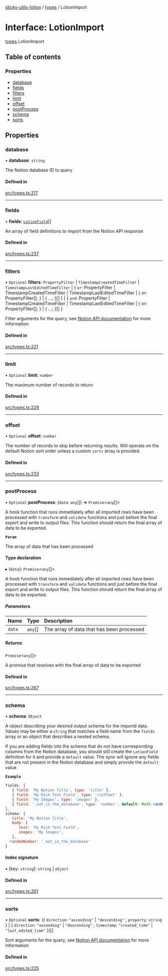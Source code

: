 [sticky-utils-lotion](../README.md) / [types](../modules/types.md) / LotionImport

# Interface: LotionImport

[types](../modules/types.md).LotionImport

## Table of contents

### Properties

- [database](types.LotionImport.md#database)
- [fields](types.LotionImport.md#fields)
- [filters](types.LotionImport.md#filters)
- [limit](types.LotionImport.md#limit)
- [offset](types.LotionImport.md#offset)
- [postProcess](types.LotionImport.md#postprocess)
- [schema](types.LotionImport.md#schema)
- [sorts](types.LotionImport.md#sorts)

## Properties

### database

• **database**: `string`

The Notion database ID to query

#### Defined in

[src/types.ts:217](https://github.com/sticky/sticky-utils-lotion/blob/6b5a76b/src/types.ts#L217)

___

### fields

• **fields**: [`LotionField`](types.LotionField.md)[]

An array of field definitions to import from the Notion API response

#### Defined in

[src/types.ts:237](https://github.com/sticky/sticky-utils-lotion/blob/6b5a76b/src/types.ts#L237)

___

### filters

• `Optional` **filters**: `PropertyFilter` \| `TimestampCreatedTimeFilter` \| `TimestampLastEditedTimeFilter` \| \{ `or`: PropertyFilter \| TimestampCreatedTimeFilter \| TimestampLastEditedTimeFilter \| \{ or: PropertyFilter[]; } \| \{ ...; }[]  } \| \{ `and`: PropertyFilter \| TimestampCreatedTimeFilter \| TimestampLastEditedTimeFilter \| \{ or: PropertyFilter[]; } \| \{ ...; }[]  }

Filter arguments for the query, see [Notion API documentation](https://developers.notion.com/reference/post-database-query) for more information

#### Defined in

[src/types.ts:221](https://github.com/sticky/sticky-utils-lotion/blob/6b5a76b/src/types.ts#L221)

___

### limit

• `Optional` **limit**: `number`

The maximum number of records to return

#### Defined in

[src/types.ts:229](https://github.com/sticky/sticky-utils-lotion/blob/6b5a76b/src/types.ts#L229)

___

### offset

• `Optional` **offset**: `number`

The number of records to skip before returning results. Will operate on the default Notion sort order unless a custom `sorts` array is provided.

#### Defined in

[src/types.ts:233](https://github.com/sticky/sticky-utils-lotion/blob/6b5a76b/src/types.ts#L233)

___

### postProcess

• `Optional` **postProcess**: (`data`: `any`[]) => `Promise`\<`any`[]\>

A hook function that runs immediately after all imported rows have been processed with `transform` and `validate` functions and just before the final export and write to output files. This function should return the final array of data to be exported.

**`Param`**

The array of data that has been processed

#### Type declaration

▸ (`data`): `Promise`\<`any`[]\>

A hook function that runs immediately after all imported rows have been processed with `transform` and `validate` functions and just before the final export and write to output files. This function should return the final array of data to be exported.

##### Parameters

| Name | Type | Description |
| :------ | :------ | :------ |
| `data` | `any`[] | The array of data that has been processed |

##### Returns

`Promise`\<`any`[]\>

A promise that resolves with the final array of data to be exported

#### Defined in

[src/types.ts:267](https://github.com/sticky/sticky-utils-lotion/blob/6b5a76b/src/types.ts#L267)

___

### schema

• **schema**: `Object`

A object describing your desired output schema for the importd data. Values may be either a `string` that matches a field name from the `fields` array or an object that describes a nested schema.

If you are adding fields into the schema that do not have corresponding columns from the Notion database, you should still create the `LotionField` definition for it and provide a `default` value. The sync will ignore any fields that are not present in the Notion database and simply provide the `default` value.

**`Example`**

```javascript
fields: [
   { field: 'My Notion Title', type: 'title' },
   { field: 'My Rich Text Field', type: 'richText' },
   { field: 'My Images', type: 'images' },
   { field: '_not_in_the_database', type: 'number', default: Math.random() }
],
schema: {
   title: 'My Notion Title',
   body: {
      text: 'My Rich Text Field',
      images: 'My Images',
   },
  randomNumber: '_not_in_the_database'
}
```

#### Index signature

▪ [key: `string`]: `string` \| `object`

#### Defined in

[src/types.ts:261](https://github.com/sticky/sticky-utils-lotion/blob/6b5a76b/src/types.ts#L261)

___

### sorts

• `Optional` **sorts**: (\{ `direction`: ``"ascending"`` \| ``"descending"`` ; `property`: `string`  } \| \{ `direction`: ``"ascending"`` \| ``"descending"`` ; `timestamp`: ``"created_time"`` \| ``"last_edited_time"``  })[]

Sort arguments for the query, see [Notion API documentation](https://developers.notion.com/reference/post-database-query) for more information

#### Defined in

[src/types.ts:225](https://github.com/sticky/sticky-utils-lotion/blob/6b5a76b/src/types.ts#L225)
